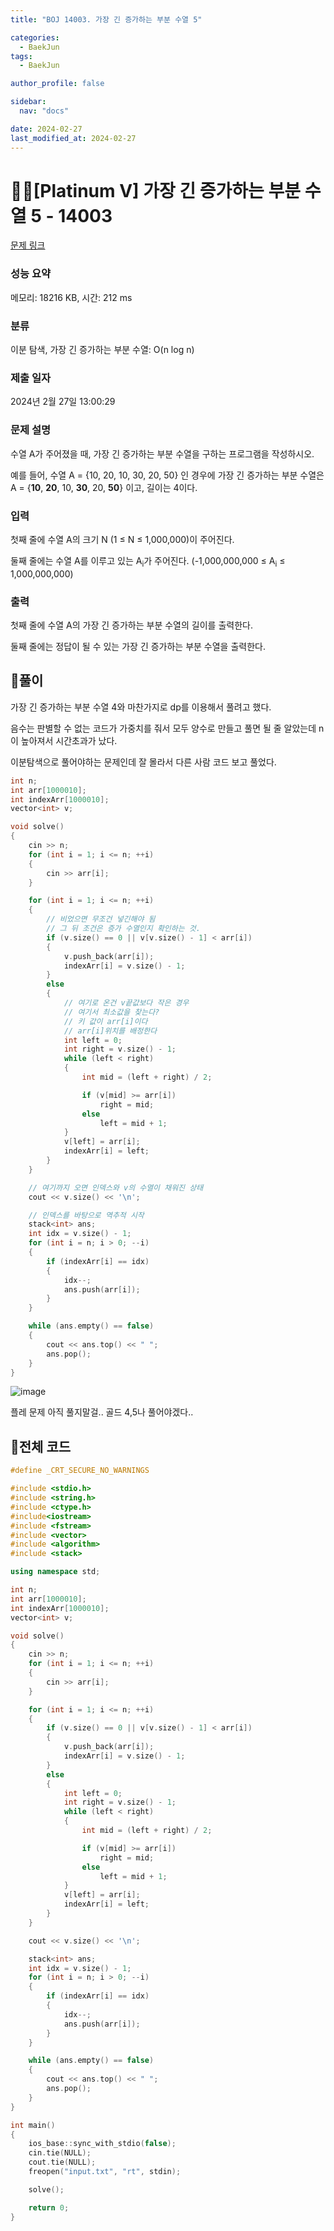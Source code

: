 ```yaml
---
title: "BOJ 14003. 가장 긴 증가하는 부분 수열 5"

categories:
  - BaekJun
tags:
  - BaekJun

author_profile: false

sidebar:
  nav: "docs"

date: 2024-02-27
last_modified_at: 2024-02-27
---
```


# 🙇‍♀️[Platinum V] 가장 긴 증가하는 부분 수열 5 - 14003 

[문제 링크](https://www.acmicpc.net/problem/14003) 

### 성능 요약

메모리: 18216 KB, 시간: 212 ms

### 분류

이분 탐색, 가장 긴 증가하는 부분 수열: O(n log n)

### 제출 일자

2024년 2월 27일 13:00:29

### 문제 설명

<p>수열 A가 주어졌을 때, 가장 긴 증가하는 부분 수열을 구하는 프로그램을 작성하시오.</p>

<p>예를 들어, 수열 A = {10, 20, 10, 30, 20, 50} 인 경우에 가장 긴 증가하는 부분 수열은 A = {<strong>10</strong>, <strong>20</strong>, 10, <strong>30</strong>, 20, <strong>50</strong>} 이고, 길이는 4이다.</p>

### 입력 

 <p>첫째 줄에 수열 A의 크기 N (1 ≤ N ≤ 1,000,000)이 주어진다.</p>

<p>둘째 줄에는 수열 A를 이루고 있는 A<sub>i</sub>가 주어진다. (-1,000,000,000 ≤ A<sub>i</sub> ≤ 1,000,000,000)</p>

### 출력 

 <p>첫째 줄에 수열 A의 가장 긴 증가하는 부분 수열의 길이를 출력한다.</p>

<p>둘째 줄에는 정답이 될 수 있는 가장 긴 증가하는 부분 수열을 출력한다.</p>

## 🚀풀이

가장 긴 증가하는 부분 수열 4와 마찬가지로 dp를 이용해서 풀려고 했다.  

음수는 판별할 수 없는 코드가 가중치를 줘서 모두 양수로 만들고 풀면 될 줄 알았는데 n이 높아져서 시간초과가 났다.  

이분탐색으로 풀어야하는 문제인데 잘 몰라서 다른 사람 코드 보고 풀었다.  

```cpp
int n;
int arr[1000010];
int indexArr[1000010];
vector<int> v;

void solve()
{
	cin >> n;
	for (int i = 1; i <= n; ++i)
	{
		cin >> arr[i];
	}

	for (int i = 1; i <= n; ++i)
	{
        // 비었으면 무조건 넣긴해야 됨
        // 그 뒤 조건은 증가 수열인지 확인하는 것.
		if (v.size() == 0 || v[v.size() - 1] < arr[i])
		{
			v.push_back(arr[i]);
			indexArr[i] = v.size() - 1;
		}
		else
		{
            // 여기로 온건 v끝값보다 작은 경우
            // 여기서 최소값을 찾는다?
            // 키 값이 arr[i]이다
            // arr[i]위치를 배정한다
			int left = 0;
			int right = v.size() - 1;
			while (left < right)
			{
				int mid = (left + right) / 2;

				if (v[mid] >= arr[i])
					right = mid;
				else
					left = mid + 1;
			}
			v[left] = arr[i];
			indexArr[i] = left;
		}
	}

    // 여기까지 오면 인덱스와 v의 수열이 채워진 상태
	cout << v.size() << '\n';

    // 인덱스를 바탕으로 역추적 시작
	stack<int> ans;
	int idx = v.size() - 1;
	for (int i = n; i > 0; --i)
	{
		if (indexArr[i] == idx)
		{
			idx--;
			ans.push(arr[i]);
		}
	}

	while (ans.empty() == false)
	{
		cout << ans.top() << " ";
		ans.pop();
	}
}
```

![image](https://github.com/stopresent/BOJ/assets/86364202/15aff344-354c-4d7b-a581-21fcad501979)

플레 문제 아직 풀지말걸.. 골드 4,5나 풀어야겠다..  

## 🚀전체 코드

```cpp
#define _CRT_SECURE_NO_WARNINGS

#include <stdio.h>
#include <string.h>
#include <ctype.h>
#include<iostream>
#include <fstream>
#include <vector>
#include <algorithm>
#include <stack>

using namespace std;

int n;
int arr[1000010];
int indexArr[1000010];
vector<int> v;

void solve()
{
	cin >> n;
	for (int i = 1; i <= n; ++i)
	{
		cin >> arr[i];
	}

	for (int i = 1; i <= n; ++i)
	{
		if (v.size() == 0 || v[v.size() - 1] < arr[i])
		{
			v.push_back(arr[i]);
			indexArr[i] = v.size() - 1;
		}
		else
		{
			int left = 0;
			int right = v.size() - 1;
			while (left < right)
			{
				int mid = (left + right) / 2;

				if (v[mid] >= arr[i])
					right = mid;
				else
					left = mid + 1;
			}
			v[left] = arr[i];
			indexArr[i] = left;
		}
	}

	cout << v.size() << '\n';

	stack<int> ans;
	int idx = v.size() - 1;
	for (int i = n; i > 0; --i)
	{
		if (indexArr[i] == idx)
		{
			idx--;
			ans.push(arr[i]);
		}
	}

	while (ans.empty() == false)
	{
		cout << ans.top() << " ";
		ans.pop();
	}
}

int main()
{
	ios_base::sync_with_stdio(false);
	cin.tie(NULL);
	cout.tie(NULL);
	freopen("input.txt", "rt", stdin);

	solve();

	return 0;
}
```